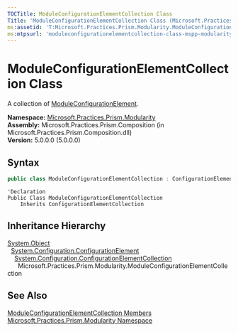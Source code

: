 ```yaml
---
TOCTitle: ModuleConfigurationElementCollection Class
Title: 'ModuleConfigurationElementCollection Class (Microsoft.Practices.Prism.Modularity)'
ms:assetid: 'T:Microsoft.Practices.Prism.Modularity.ModuleConfigurationElementCollection'
ms:mtpsurl: 'moduleconfigurationelementcollection-class-mspp-modularity.md'
---
```


# ModuleConfigurationElementCollection Class

A collection of [ModuleConfigurationElement](/patterns-practices/reference/moduleconfigurationelement-class-mspp-modularity).

**Namespace:** [Microsoft.Practices.Prism.Modularity](/patterns-practices/reference/mspp-modularity-namespace)  
**Assembly:** Microsoft.Practices.Prism.Composition (in Microsoft.Practices.Prism.Composition.dll)  
**Version:** 5.0.0.0 (5.0.0.0)

## Syntax

```C#
public class ModuleConfigurationElementCollection : ConfigurationElementCollection
```

```VB
'Declaration
Public Class ModuleConfigurationElementCollection
	Inherits ConfigurationElementCollection
```

## Inheritance Hierarchy

[System.Object](http://msdn.microsoft.com/en-us/library/e5kfa45b)  
  [System.Configuration.ConfigurationElement](http://msdn.microsoft.com/en-us/library/kyx77cz3)  
    [System.Configuration.ConfigurationElementCollection](http://msdn.microsoft.com/en-us/library/a35we8et)  
      Microsoft.Practices.Prism.Modularity.ModuleConfigurationElementCollection

## See Also

[ModuleConfigurationElementCollection Members](/patterns-practices/reference/moduleconfigurationelementcollection-members-mspp-modularity)  
[Microsoft.Practices.Prism.Modularity Namespace](/patterns-practices/reference/mspp-modularity-namespace)